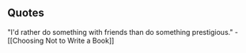 ## Quotes

"I'd rather do something with friends than do something prestigious." - [[Choosing Not to Write a Book]]
